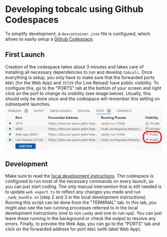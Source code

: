 # Developing tobcalc using Github Codespaces

To simplify development, a `devcontainer.json` file is configured, which allows to easily setup a [Github Codespace](https://github.com/features/codespaces).

## First Launch

Creation of the codespace takes about 3 minutes and takes care of installing all necessary dependencies to run and develop `tobcalc`.
Once everything is setup, you only have to make sure that the forwarded ports `8081` (for the Web App) and `35729` (for Live Reload) have public visibility. To configure this, go to the "PORTS" tab at the bottom of your screen and right click on the port to change its visibility (see image below). Usually, this should only be done once and the codespace will remember this setting on subsequent launches.
![Codespace public ports](images/codespace_ports.png)

## Development

Make sure to read the [local development instructions](local-development.md). The codespace is configured to run most of the necessary commands on every launch, so you can just start coding. The only manual intervention that is still needed is to update `web_export.ts` to reflect any changes you made and run `./web_bundle.sh` (step 2 and 3 in the local development instructions). Running this script can be done from the "TERMINAL" tab. In this tab, you might also see the two running processes referred to in the local development instructions (one to run `caddy` and one to run `npm`). You can just leave these running in the background or check the output to resolve any errors.
Finally, to preview the Web App, you can go to the "PORTS" tab and click on the forwarded address for port `8081` (with label Web App).
